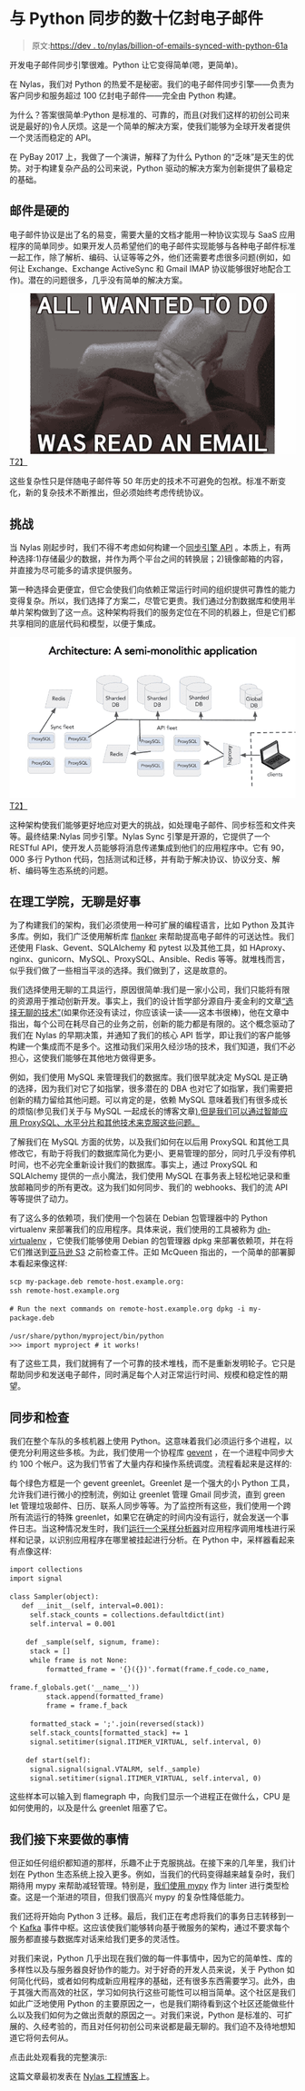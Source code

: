 # 与 Python 同步的数十亿封电子邮件

> 原文:[https://dev . to/nylas/billion-of-emails-synced-with-python-61a](https://dev.to/nylas/billions-of-emails-synced-with-python-61a)

开发电子邮件同步引擎很难。Python 让它变得简单(嗯，更简单)。

在 Nylas，我们对 Python 的热爱不是秘密。我们的电子邮件同步引擎——负责为客户同步和服务超过 100 亿封电子邮件——完全由 Python 构建。

为什么？答案很简单:Python 是标准的、可靠的，而且(对我们这样的初创公司来说是最好的)令人厌烦。这是一个简单的解决方案，使我们能够为全球开发者提供一个灵活而稳定的 API。

在 PyBay 2017 上，我做了一个演讲，解释了为什么 Python 的“乏味”是天生的优势。对于构建复杂产品的公司来说，Python 驱动的解决方案为创新提供了最稳定的基础。

## 邮件是硬的

电子邮件协议是出了名的易变，需要大量的文档才能用一种协议实现与 SaaS 应用程序的简单同步。如果开发人员希望他们的电子邮件实现能够与各种电子邮件标准一起工作，除了解析、编码、认证等等之外，他们还需要考虑很多问题(例如，如何让 Exchange、Exchange ActiveSync 和 Gmail IMAP 协议能够很好地配合工作)。潜在的问题很多，几乎没有简单的解决方案。

[![All I wanted to do was read an email!](img/55e610d65b5b11bb4a843763980255b6.png)T2】](https://res.cloudinary.com/practicaldev/image/fetch/s--Bt0BNTyj--/c_limit%2Cf_auto%2Cfl_progressive%2Cq_auto%2Cw_880/https://lh3.googleusercontent.com/NKenfF6GyAt1tTPCP2izehzrOG4SWj5nTK7cl0xFKzmj12sNhXJjn16Be6q4jgrpZJfAaJuB0-v0kxvw4x1q8qDtriGRpiJEZmPAZFs0tIcj6Fdw_vqAnhDlQH3HOTnyJgbsVvMS)

这些复杂性只是伴随电子邮件等 50 年历史的技术不可避免的包袱。标准不断变化，新的复杂技术不断推出，但必须始终考虑传统协议。

## 挑战

当 Nylas 刚起步时，我们不得不考虑如何构建一个[同步引擎 API](https://github.com/nylas/sync-engine) 。本质上，有两种选择:1)存储最少的数据，并作为两个平台之间的转换层；2)镜像邮箱的内容，并直接为尽可能多的请求提供服务。

第一种选择会更便宜，但它会使我们向依赖正常运行时间的组织提供可靠性的能力变得复杂。所以，我们选择了方案二，尽管它更贵。我们通过分割数据库和使用半单片架构做到了这一点。这种架构将我们的服务定位在不同的机器上，但是它们都共享相同的底层代码和模型，以便于集成。

[![Architecture: A Semi-Monolithic Application](img/968a85f58bf49229852e8e695b9c9722.png)T2】](https://res.cloudinary.com/practicaldev/image/fetch/s--ZrtbkpSD--/c_limit%2Cf_auto%2Cfl_progressive%2Cq_auto%2Cw_880/https://lh6.googleusercontent.com/HwJJPMOwx1lt3FX6WpW1PQwDQf7YDvT1e0kjjlteWaMj8E3SjxjIZYKs2T5rGs7T69FMEoWubNHHf44poKNvCpldoHMegi8p27ZNiupoqwTFzC1QA-bpg-MdP5pR8Q0eVZhklli0)

这种架构使我们能够更好地应对更大的挑战，如处理电子邮件、同步标签和文件夹等。最终结果:Nylas 同步引擎。Nylas Sync 引擎是开源的，它提供了一个 RESTful API，使开发人员能够将消息传递集成到他们的应用程序中。它有 90，000 多行 Python 代码，包括测试和迁移，并有助于解决协议、协议分支、解析、编码等生态系统的问题。

## 在理工学院，无聊是好事

为了构建我们的架构，我们必须使用一种可扩展的编程语言，比如 Python 及其许多库。例如，我们广泛使用解析库 [flanker](https://pypi.python.org/pypi/flanker) 来帮助提高电子邮件的可送达性。我们还使用 Flask、Gevent、SQLAlchemy 和 pytest 以及其他工具，如 HAproxy、nginx、gunicorn、MySQL、ProxySQL、Ansible、Redis 等等。就堆栈而言，似乎我们做了一些相当平淡的选择。我们做到了，这是故意的。

我们选择使用无聊的工具运行，原因很简单:我们是一家小公司，我们只能将有限的资源用于推动创新开发。事实上，我们的设计哲学部分源自丹·麦金利的文章[“选择无聊的技术”](http://mcfunley.com/choose-boring-technology)(如果你还没有读过，你应该读一读——这本书很棒)，他在文章中指出，每个公司在耗尽自己的业务之前，创新的能力都是有限的。这个概念驱动了我们在 Nylas 的早期决策，并通知了我们的核心 API 哲学，即让我们的客户能够构建一个集成而不是多个。这推动我们采用久经沙场的技术，我们知道，我们不必担心，这使我们能够在其他地方做得更多。

例如，我们使用 MySQL 来管理我们的数据库。我们很早就决定 MySQL 是正确的选择，因为我们对它了如指掌，很多潜在的 DBA 也对它了如指掌，我们需要把创新的精力留给其他问题。可以肯定的是，依赖 MySQL 意味着我们有很多成长的烦恼(参见我们关于与 MySQL 一起成长的博客文章[),但是我们可以通过智能应用 ProxySQL、水平分片和其他技术来克服这些问题。](https://www.nylas.com/blog/growing-up-with-mysql/)

了解我们在 MySQL 方面的优势，以及我们如何在以后用 ProxySQL 和其他工具修改它，有助于将我们的数据库简化为更小、更易管理的部分，同时几乎没有停机时间，也不必完全重新设计我们的数据库。事实上，通过 ProxySQL 和 SQLAlchemy 提供的一点小魔法，我们使用 MySQL 在事务表上轻松地记录和重放邮箱同步的所有更改。这为我们如何同步、我们的 webhooks、我们的流 API 等等提供了动力。

有了这么多的依赖项，我们使用一个包装在 Debian 包管理器中的 Python virtualenv 来部署我们的应用程序。具体来说，我们使用的工具被称为 [dh-virtualenv](https://github.com/spotify/dh-virtualenv) ，它使我们能够使用 Debian 的包管理器 dpkg 来部署依赖项，并在将它们推送到[亚马逊 S3](https://aws.amazon.com/s3/) 之前检查工件。正如 McQueen 指出的，一个简单的部署脚本看起来像这样:

```
scp my-package.deb remote-host.example.org:
ssh remote-host.example.org

# Run the next commands on remote-host.example.org dpkg -i my-package.deb

/usr/share/python/myproject/bin/python
>>> import myproject # it works! 
```

有了这些工具，我们就拥有了一个可靠的技术堆栈，而不是重新发明轮子。它只是帮助同步和发送电子邮件，同时满足每个人对正常运行时间、规模和稳定性的期望。

## 同步和检查

我们在整个车队的多核机器上使用 Python。这意味着我们必须运行多个进程，以便充分利用这些多核。为此，我们使用一个协程库 [gevent](http://www.gevent.org/) ，在一个进程中同步大约 100 个帐户。这为我们节省了大量内存和操作系统调度。流程看起来是这样的:

每个绿色方框是一个 gevent greenlet。Greenlet 是一个强大的小 Python 工具，允许我们进行微小的控制流，例如让 greenlet 管理 Gmail 同步流，直到 green let 管理垃圾邮件、日历、联系人同步等等。为了监控所有这些，我们使用一个跨所有流运行的特殊 greenlet，如果它在确定的时间内没有运行，就会发送一个事件日志。当这种情况发生时，我们[运行一个采样分析器](https://www.nylas.com/blog/performance/)对应用程序调用堆栈进行采样和记录，以识别应用程序在哪里被挂起进行分析。在 Python 中，采样器看起来有点像这样:

```
import collections
import signal

class Sampler(object):
   def __init__(self, interval=0.001):
     self.stack_counts = collections.defaultdict(int)
     self.interval = 0.001

    def _sample(self, signum, frame):
     stack = []
     while frame is not None:
         formatted_frame = '{}({})'.format(frame.f_code.co_name,
                                             frame.f_globals.get('__name__'))
         stack.append(formatted_frame)
         frame = frame.f_back

     formatted_stack = ';'.join(reversed(stack))
     self.stack_counts[formatted_stack] += 1
     signal.setitimer(signal.ITIMER_VIRTUAL, self.interval, 0)

    def start(self):
     signal.signal(signal.VTALRM, self._sample)
     signal.setitimer(signal.ITIMER_VIRTUAL, self.interval, 0) 
```

这些样本可以输入到 flamegraph 中，向我们显示一个进程正在做什么，CPU 是如何使用的，以及是什么 greenlet 阻塞了它。

## 我们接下来要做的事情

但正如任何组织都知道的那样，乐趣不止于克服挑战。在接下来的几年里，我们计划在 Python 生态系统上投入更多。例如，当我们的代码变得越来越复杂时，我们期待用 mypy 来帮助减轻管理。特别是，[我们使用 mypy](https://github.com/nylas/mypy-tools) 作为 linter 进行类型检查。这是一个渐进的项目，但我们很高兴 mypy 的复杂性降低能力。

我们还将开始向 Python 3 迁移。最后，我们正在考虑将我们的事务日志转移到一个 [Kafka](https://kafka.apache.org/) 事件中枢。这应该使我们能够转向基于微服务的架构，通过不要求每个服务都直接与数据库对话来给我们更多的灵活性。

对我们来说，Python 几乎出现在我们做的每一件事情中，因为它的简单性、库的多样性以及与服务器良好协作的能力。对于好奇的开发人员来说，关于 Python 如何简化代码，或者如何构成新应用程序的基础，还有很多东西需要学习。此外，由于其强大而高效的社区，学习如何执行这些可能性可以相当简单。这个社区是我们如此广泛地使用 Python 的主要原因之一，也是我们期待看到这个社区还能做些什么以及我们如何为之做出贡献的原因之一。对我们来说，Python 是标准的、可扩展的、久经考验的，而且对任何初创公司来说都是最无聊的。我们迫不及待地想知道它将何去何从。

点击此处观看我的完整演示:

这篇文章最初发表在 [Nylas 工程博客](https://www.nylas.com/blog/billions-of-emails-synced-with-python)上。